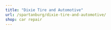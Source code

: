 ```yaml
---
title: "Dixie Tire and Automotive"
url: /spartanburg/dixie-tire-and-automotive/
shop: car repair
---
```

